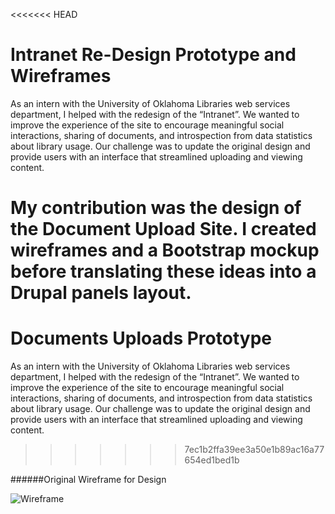 <<<<<<< HEAD
# Intranet Re-Design Prototype and Wireframes
As an intern with the University of Oklahoma Libraries web services department, I helped with the redesign of the “Intranet”. We wanted to improve the experience of the site to encourage meaningful social interactions, sharing of documents, and introspection from data statistics about library usage. Our challenge was to update the original design and provide users with an interface that streamlined uploading and viewing content.  

My contribution was the design of the Document Upload Site. I created wireframes and a Bootstrap mockup before translating these ideas into a Drupal panels layout.  
=======
# Documents Uploads Prototype
As an intern with the University of Oklahoma Libraries web services department, I helped with the redesign of the “Intranet”. We wanted to improve the experience of the site to encourage meaningful social interactions, sharing of documents, and introspection from data statistics about library usage. Our challenge was to update the original design and provide users with an interface that streamlined uploading and viewing content.  
>>>>>>> 7ec1b2ffa39ee3a50e1b89ac16a77654ed1bed1b

######Original Wireframe for Design 

![Wireframe](https://s-media-cache-ak0.pinimg.com/564x/ed/9f/c2/ed9fc2c3a03a03b6b5402de111935e81.jpg)
